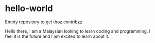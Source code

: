 # hello-world
Empty repository to get thoz contribzz

Hello there, I am a Malaysian looking to learn coding and programming. I feel it is the future and I am excited to learn about it.
